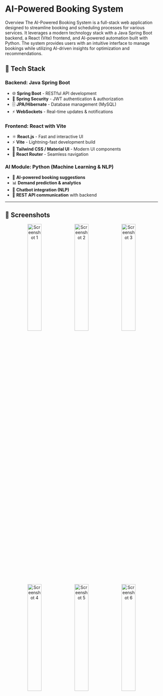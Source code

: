 # AI-Powered Booking System

Overview
The AI-Powered Booking System is a full-stack web application designed to streamline booking and scheduling processes for various services. It leverages a modern technology stack with a Java Spring Boot backend, a React (Vite) frontend, and AI-powered automation built with Python. The system provides users with an intuitive interface to manage bookings while utilizing AI-driven insights for optimization and recommendations.

## 📌 **Tech Stack**  

### **Backend: Java Spring Boot**  
- 🌐 **Spring Boot** - RESTful API development  
- 🔐 **Spring Security** - JWT authentication & authorization  
- 🗄 **JPA/Hibernate** - Database management (MySQL)  
- ⚡ **WebSockets** - Real-time updates & notifications  

### **Frontend: React with Vite**  
- ⚛ **React.js** - Fast and interactive UI  
- ⚡ **Vite** - Lightning-fast development build  
- 🎨 **Tailwind CSS / Material UI** - Modern UI components  
- 🔄 **React Router** - Seamless navigation  

### **AI Module: Python (Machine Learning & NLP)**  
- 🤖 **AI-powered booking suggestions**  
- 📊 **Demand prediction & analytics**  
- 💬 **Chatbot integration (NLP)**  
- 🔌 **REST API communication** with backend  

---
## 📸 Screenshots  

<p align="center">
  <img src="![image](https://github.com/user-attachments/assets/940f5c1a-d3f6-43b5-bdc3-0f9f4da91beb)
" alt="Screenshot 1" width="30%">
  <img src="![image](https://github.com/user-attachments/assets/eb11e7c7-3db5-4876-aad3-5773b870cf5c)
" alt="Screenshot 2" width="30%">
  <img src="images/screenshot3.png" alt="Screenshot 3" width="30%">
</p>

<p align="center">
  <img src="images/screenshot4.png" alt="Screenshot 4" width="30%">
  <img src="images/screenshot5.png" alt="Screenshot 5" width="30%">
  <img src="images/screenshot6.png" alt="Screenshot 6" width="30%">
</p>


